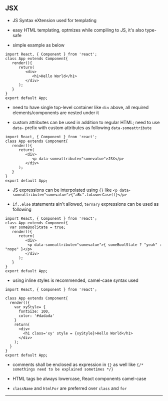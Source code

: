 
## JSX

* JS Syntax eXtension used for templating

* easy HTML templating, optmizes while compiling to JS, it's also type-safe

* simple example as below

```
import React, { Component } from 'react';
class App extends Component{
   render(){
      return(
         <div>
            <h1>Hello World</h1>
         </div>
      );
   }
}
export default App;
```

* need to have single top-level container like `div` above, all required elements/components are nested under it

* custom attributes can be used in addition to regular HTML; need to use `data-` prefix with custom attributes as following `data-someattribute`

```
import React, { Component } from 'react';
class App extends Component{
   render(){
      return(
         <div>
            <p data-someattribute="somevalue">JSX</p>
         </div>
      );
   }
}
export default App;
```

* JS expressions can be interpolated using `{}` like `<p data-someattribute="somevalue">{"aBc".toLowerCase()}</p>`

* `if..else` statements ain't allowed, `ternary` expressions can be used as following

```
import React, { Component } from 'react';
class App extends Component{
  var someBoolState = true;
   render(){
      return(
         <div>
          <p data-someattribute="somevalue">{ someBoolState ? "yeah" : "nope" }</p>
         </div>
      );
   }
}
export default App;
```

* using inline styles is recommended, camel-case syntax used

```
import React, { Component } from 'react';

class App extends Component{
  render(){
    var xyStyle= {
      fontSize: 100,
      color: '#dadada'
    }
    return(
      <div>
        <h1 class='xy' style = {xyStyle}>Hello World</h1>
      </div>
    );
  }
}
export default App;
```

* comments shall be enclosed as expression in `{}` as well like `{/* somethings need to be explained sometimes */}`

* HTML tags be always lowercase, React components camel-case

* `className` and `htmlFor` are preferred over `class` and `for`

---
